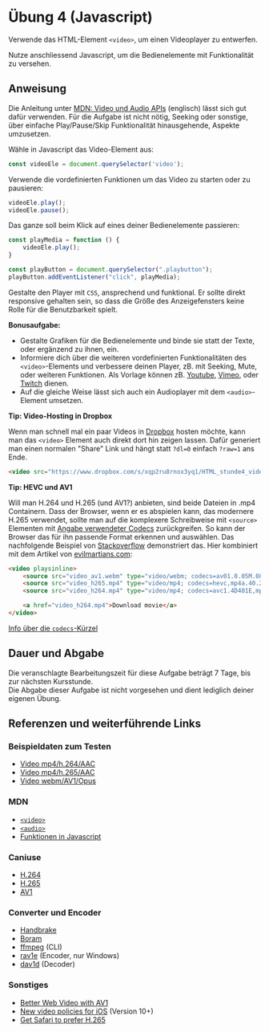 # Übung 4 (Javascript)

Verwende das HTML-Element `<video>`, um einen Videoplayer zu entwerfen.

Nutze anschliessend Javascript, um die Bedienelemente mit Funktionalität zu versehen.

## Anweisung

Die Anleitung unter
[MDN: Video und Audio APIs](https://developer.mozilla.org/en-US/docs/Learn/JavaScript/Client-side_web_APIs/Video_and_audio_APIs) (englisch) lässt sich gut dafür verwenden. Für die Aufgabe ist nicht nötig, Seeking oder sonstige, über einfache Play/Pause/Skip Funktionalität hinausgehende, Aspekte umzusetzen.

Wähle in Javascript das Video-Element aus:
```javascript
const videoEle = document.querySelector('video');
```

Verwende die vordefinierten Funktionen um das Video zu starten oder zu pausieren:
```javascript
videoEle.play();
videoEle.pause();
```

Das ganze soll beim Klick auf eines deiner Bedienelemente passieren:
```javascript
const playMedia = function () {
    videoEle.play();
}

const playButton = document.querySelector(".playbutton");
playButton.addEventListener("click", playMedia);
```

Gestalte den Player mit `CSS`, ansprechend und funktional. Er sollte direkt responsive gehalten sein, so dass die Größe des Anzeigefensters keine Rolle für die Benutzbarkeit spielt.

**Bonusaufgabe:**

- Gestalte Grafiken für die Bedienelemente und binde sie statt der Texte, oder ergänzend zu ihnen, ein.
- Informiere dich über die weiteren vordefinierten Funktionalitäten des `<video>`-Elements und verbessere deinen Player, zB. mit Seeking, Mute, oder weiteren Funktionen. Als Vorlage können zB. [Youtube](https://www.youtube.com/), [Vimeo](https://vimeo.com/), oder [Twitch](https://www.twitch.tv/) dienen.
- Auf die gleiche Weise lässt sich auch ein Audioplayer mit dem `<audio>`-Element umsetzen.

**Tip: Video-Hosting in Dropbox**

Wenn man schnell mal ein paar Videos in [Dropbox](https://arnorichter.de/hsma/dropbox) hosten möchte, kann man das `<video>` Element auch direkt dort hin zeigen lassen. Dafür generiert man einen normalen "Share" Link und hängt statt `?dl=0` einfach `?raw=1` ans Ende.

```html
<video src="https://www.dropbox.com/s/xqp2ru8rnox3yq1/HTML_stunde4_videosample_h264.mp4?raw=1" type="video/mp4" playsinline controls></video>
```

**Tip: HEVC und AV1**

Will man H.264 und H.265 (und AV1?) anbieten, sind beide Dateien in .mp4 Containern. Dass der Browser, wenn er es abspielen kann, das modernere H.265 verwendet, sollte man auf die komplexere Schreibweise mit `<source>` Elementen mit [Angabe verwendeter Codecs](https://developer.mozilla.org/en-US/docs/Web/Media/Formats/codecs_parameter) zurückgreifen. So kann der Browser das für ihn passende Format erkennen und auswählen. Das nachfolgende Beispiel von [Stackoverflow](https://stackoverflow.com/a/51812229) demonstriert das. Hier kombiniert mit dem Artikel von [evilmartians.com](https://evilmartians.com/chronicles/better-web-video-with-av1-codec):

```html
<video playsinline>
    <source src="video_av1.webm" type="video/webm; codecs=av01.0.05M.08,opus" />
    <source src="video_h265.mp4" type="video/mp4; codecs=hevc,mp4a.40.2" />
    <source src="video_h264.mp4" type="video/mp4; codecs=avc1.4D401E,mp4a.40.2"/>

    <a href="video_h264.mp4">Download movie</a>
</video>
```

[Info über die `codecs`-Kürzel](https://wiki.whatwg.org/wiki/Video_type_parameters)

## Dauer und Abgabe

Die veranschlagte Bearbeitungszeit für diese Aufgabe beträgt 7 Tage, bis zur nächsten Kursstunde.  
Die Abgabe dieser Aufgabe ist nicht vorgesehen und dient lediglich deiner eigenen Übung.

## Referenzen und weiterführende Links

### Beispieldaten zum Testen

- [Video mp4/h.264/AAC](https://www.dropbox.com/s/xqp2ru8rnox3yq1/HTML_stunde4_videosample_h264.mp4?dl=1)
- [Video mp4/h.265/AAC](https://www.dropbox.com/s/yjqsfy2zigrd5ks/HTML_stunde4_videosample_h265.mp4?dl=1)
- [Video webm/AV1/Opus](https://www.dropbox.com/s/q6h6kjfawhz4q0d/HTML_stunde4_videosample_av1.webm?dl=1)

### MDN

- [`<video>`](https://developer.mozilla.org/de/docs/Web/HTML/Element/video)
- [`<audio>`](https://developer.mozilla.org/de/docs/Web/HTML/Element/audio)
- [Funktionen in Javascript](https://developer.mozilla.org/de/docs/Web/JavaScript/Guide/Funktionen)

### Caniuse

- [H.264](https://caniuse.com/#search=h.264)
- [H.265](https://caniuse.com/#search=h.265)
- [AV1](https://caniuse.com/#search=av1)

### Converter und Encoder

- [Handbrake](https://handbrake.fr/)
- [Boram](https://github.com/Kagami/boram)
- [ffmpeg](https://www.ffmpeg.org/) (CLI)
- [rav1e](https://github.com/xiph/rav1e) (Encoder, nur Windows)
- [dav1d](https://code.videolan.org/videolan/dav1d) (Decoder)

### Sonstiges

- [Better Web Video with AV1](https://evilmartians.com/chronicles/better-web-video-with-av1-codec)
- [New video policies for iOS](https://webkit.org/blog/6784/new-video-policies-for-ios/) (Version 10+)
- [Get Safari to prefer H.265](https://stackoverflow.com/questions/48902078/get-safari-to-prefer-hevc-in-html-5-video-tag)
